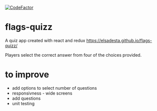 [![CodeFactor](https://www.codefactor.io/repository/github/elsadesta/flags-quizz/badge/deploy)](https://www.codefactor.io/repository/github/elsadesta/flags-quizz/overview/deploy)

# flags-quizz
A quiz app created with react and redux
https://elsadesta.github.io/flags-quizz/

Players select the correct answer from four of the choices provided.

# to improve
- add options to select number of questions
- responsivness - wide screens
- add questions
- unit testing
